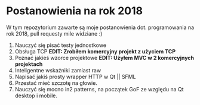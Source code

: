 # Postanowienia na rok 2018
W tym repozytorium zawarte są moje postanowienia dot. programowania na rok 2018, pull requesty mile widziane :)


1. Nauczyć się pisać testy jednostkowe 
2. Obsługa TCP **EDIT: Zrobiłem komercyjny projekt z użyciem TCP**
3. Poznać jakieś wzorce projektowe **EDIT: Użyłem MVC w 2 komercyjnych projektach**
4. Inteligentne wskaźniki zamiast raw
5. Napisać jakiś prosty wrapper HTTP w Qt || SFML
6. Przestać mieć szczotę na głowie.
7. Nauczyć się mocno in2 patterns, na początek GoF ze względu na Qt desktop i mobile.

